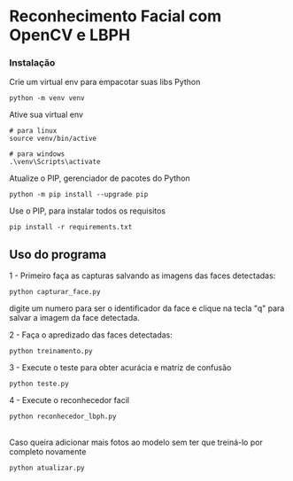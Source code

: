 # Reconhecimento Facial com OpenCV e LBPH

### Instalação

Crie um virtual env para empacotar suas libs Python

```
python -m venv venv
```

Ative sua virtual env

```
# para linux
source venv/bin/active

# para windows
.\venv\Scripts\activate
```

Atualize o PIP, gerenciador de pacotes do Python

```
python -m pip install --upgrade pip
```

Use o PIP, para instalar todos os requisitos

```
pip install -r requirements.txt
```

## Uso do programa

1 - Primeiro faça as capturas salvando as imagens das faces detectadas:

```
python capturar_face.py
```
digite um numero para ser o identificador da face e clique na tecla "q" para salvar a imagem da face detectada.


2 - Faça o apredizado das faces detectadas:

```
python treinamento.py
```
3 - Execute o teste para obter acurácia e matriz de confusão

```
python teste.py
```
4 - Execute o reconhecedor facil

```
python reconhecedor_lbph.py
```
<br>
Caso queira adicionar mais fotos ao modelo sem ter que treiná-lo por completo novamente

```
python atualizar.py
```


